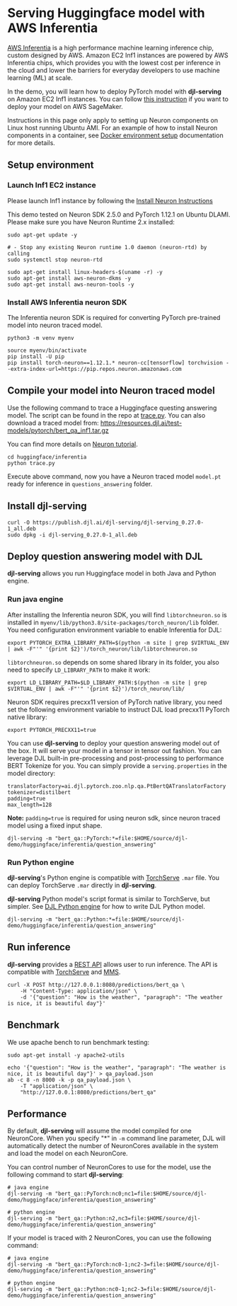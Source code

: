 # Serving Huggingface model with AWS Inferentia

[AWS Inferentia](https://aws.amazon.com/machine-learning/inferentia/) is a high performance machine
learning inference chip, custom designed by AWS. Amazon EC2 Inf1 instances are powered by AWS
Inferentia chips, which provides you with the lowest cost per inference in the cloud and lower
the barriers for everyday developers to use machine learning (ML) at scale.

In the demo, you will learn how to deploy PyTorch model with **djl-serving** on Amazon EC2 Inf1 instances.
You can follow [this instruction](deploy_on_sagemaker.md) if you want to deploy your model on AWS SageMaker.

Instructions in this page only apply to setting up Neuron components on Linux host running Ubuntu AMI.
For an example of how to install Neuron components in a container, see [Docker environment setup](https://github.com/deepjavalibrary/djl-serving/tree/master/serving/docker)
documentation for more details.

## Setup environment

### Launch Inf1 EC2 instance

Please launch Inf1 instance by following the [Install Neuron Instructions](https://awsdocs-neuron.readthedocs-hosted.com/en/latest/neuron-intro/pytorch-setup/pytorch-install.html#install-neuron-pytorch)

This demo tested on Neuron SDK 2.5.0 and PyTorch 1.12.1 on Ubuntu DLAMI.
Please make sure you have Neuron Runtime 2.x installed:

```
sudo apt-get update -y

# - Stop any existing Neuron runtime 1.0 daemon (neuron-rtd) by calling
sudo systemctl stop neuron-rtd

sudo apt-get install linux-headers-$(uname -r) -y
sudo apt-get install aws-neuron-dkms -y
sudo apt-get install aws-neuron-tools -y
```

### Install AWS Inferentia neuron SDK

The Inferentia neuron SDK is required for converting PyTorch pre-trained model into neuron traced model.

```
python3 -m venv myenv

source myenv/bin/activate
pip install -U pip
pip install torch-neuron==1.12.1.* neuron-cc[tensorflow] torchvision --extra-index-url=https://pip.repos.neuron.amazonaws.com
```

## Compile your model into Neuron traced model

Use the following command to trace a Huggingface questing answering model. The script can be found in the repo at [trace.py](https://github.com/deepjavalibrary/djl-demo/blob/master/huggingface/inferentia/trace.py).
You can also download a traced model from: https://resources.djl.ai/test-models/pytorch/bert_qa_inf1.tar.gz

You can find more details on [Neuron tutorial](https://awsdocs-neuron.readthedocs-hosted.com/en/latest/neuron-guide/neuron-frameworks/pytorch-neuron/tutorials/index.html). 

```
cd huggingface/inferentia
python trace.py 
```

Execute above command, now you have a Neuron traced model `model.pt` ready for inference in `questions_answering` folder.

## Install djl-serving

```
curl -O https://publish.djl.ai/djl-serving/djl-serving_0.27.0-1_all.deb
sudo dpkg -i djl-serving_0.27.0-1_all.deb
```

## Deploy question answering model with DJL

**djl-serving** allows you run Huggingface model in both Java and Python engine.

### Run java engine

After installing the Inferentia neuron SDK, you will find `libtorchneuron.so` is installed in
`myenv/lib/python3.8/site-packages/torch_neuron/lib` folder.
You need configuration environment variable to enable Inferentia for DJL:

```
export PYTORCH_EXTRA_LIBRARY_PATH=$(python -m site | grep $VIRTUAL_ENV | awk -F"'" '{print $2}')/torch_neuron/lib/libtorchneuron.so
```

`libtorchneuron.so` depends on some shared library in its folder, you also need to specify `LD_LIBRARY_PATH` to make it work:

```
export LD_LIBRARY_PATH=$LD_LIBRARY_PATH:$(python -m site | grep $VIRTUAL_ENV | awk -F"'" '{print $2}')/torch_neuron/lib/
```

Neuron SDK requires precxx11 version of PyTorch native library, you need set the
following environment variable to instruct DJL load precxx11 PyTorch native library:

```
export PYTORCH_PRECXX11=true
```

You can use **djl-serving** to deploy your question answering model out of the box. It will serve
your model in a tensor in tensor out fashion. You can leverage DJL built-in pre-processing and
post-processing to performance BERT Tokenize for you. You can simply provide a `serving.properties`
in the model directory:

```
translatorFactory=ai.djl.pytorch.zoo.nlp.qa.PtBertQATranslatorFactory
tokenizer=distilbert
padding=true
max_length=128
```

**Note:** `padding=true` is required for using neuron sdk, since neuron traced model using a fixed input shape.

```
djl-serving -m "bert_qa::PyTorch:*=file:$HOME/source/djl-demo/huggingface/inferentia/question_answering"
```

### Run Python engine

**djl-serving**'s Python engine is compatible with [TorchServe](https://github.com/pytorch/serve) `.mar` file.
You can deploy TorchServe `.mar` directly in **djl-serving**.

**djl-serving** Python model's script format is similar to TorchServe, but simpler.
See [DJL Python engine](https://github.com/deepjavalibrary/djl-serving/tree/master/engines/python) for how to
write DJL Python model.

```
djl-serving -m "bert_qa::Python:*=file:$HOME/source/djl-demo/huggingface/inferentia/question_answering"
```

## Run inference

**djl-serving** provides a [REST API](https://github.com/deepjavalibrary/djl-serving/blob/master/serving/docs/inference_api.md) allows user to run inference.
The API is compatible with [TorchServe](https://github.com/pytorch/serve) and [MMS](https://github.com/awslabs/multi-model-server). 

```
curl -X POST http://127.0.0.1:8080/predictions/bert_qa \
    -H "Content-Type: application/json" \
    -d '{"question": "How is the weather", "paragraph": "The weather is nice, it is beautiful day"}'    
```

## Benchmark

We use apache bench to run benchmark testing:

```
sudo apt-get install -y apache2-utils

echo '{"question": "How is the weather", "paragraph": "The weather is nice, it is beautiful day"}' > qa_payload.json
ab -c 8 -n 8000 -k -p qa_payload.json \
    -T "application/json" \
    "http://127.0.0.1:8080/predictions/bert_qa"
```

## Performance

By default, **djl-serving** will assume the model compiled for one NeuronCore. When you specify "*" in `-m`
command line parameter, DJL will automatically detect the number of NeuronCores available in the system
and load the model on each NeuronCore.

You can control number of NeuronCores to use for the model, use the following command to start **djl-serving**:

```
# java engine
djl-serving -m "bert_qa::PyTorch:nc0;nc1=file:$HOME/source/djl-demo/huggingface/inferentia/question_answering"

# python engine
djl-serving -m "bert_qa::Python:n2,nc3=file:$HOME/source/djl-demo/huggingface/inferentia/question_answering"
```

If your model is traced with 2 NeuronCores, you can use the following command:

```
# java engine
djl-serving -m "bert_qa::PyTorch:nc0-1;nc2-3=file:$HOME/source/djl-demo/huggingface/inferentia/question_answering"

# python engine
djl-serving -m "bert_qa::Python:nc0-1;nc2-3=file:$HOME/source/djl-demo/huggingface/inferentia/question_answering"
```
